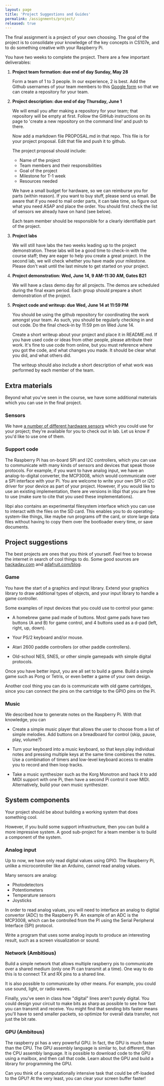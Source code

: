 ```yaml
---
layout: page
title: 'Project Suggestions and Guides'
permalink: /assignments/project/
released: true
---
```


The final assignment is a project of your own choosing. 
The goal of the project is to consolidate 
your knowledge of the key concepts in CS107e,
and to do something creative with your Raspberry Pi.

You have two weeks to complete the project. 
There are a few important deliverables:

1. **Project team formation: due end of day Sunday, May 28**

   Form a team of 1 to 3 people. In our experience, 2 is best.
   Add the Github usernames of your team members to this 
   [Google form](http://goo.gl/forms/sGdJ1dirG1dm9GRb2) so that we can 
   create a repository for your team.

2. **Project description: due end of day Thursday, June 1**

   We will email you after making a repository for your team; that
   repository will be empty at first. Follow the GitHub instructions on
   its page to 'create a new repository on the command line' and push
   to there.

   Now add a markdown file PROPOSAL.md in that repo.
   This file is for your project proposal.
   Edit that file and push it to github.

   The project proposal should include:

   - Name of the project
   - Team members and their responsibilities
   - Goal of the project
   - Milestone for T-1 week
   - Resources needed

   We have a small budget for hardware, 
   so we can reimburse you for parts (within reason).
   If you want to buy stuff,
   please send us email.
   Be aware that if you need to mail order parts, it can take time,
   so figure out what you need ASAP and place the order.
   You should first check the list of sensors we already have 
   on hand (see below).

   Each team member should be responsible for a clearly
   identifiable part of the project.

3. **Project labs**

   We will still have labs the two weeks leading up to the
   project demonstration.
   These labs will be a good time to check-in with the
   course staff; they are eager to help you create a great project.
   In the second lab, we will check whether you have made
   your milestone.
   Please don't wait until the last minute to get started on your project.

4. **Project demonstration: Wed, June 14, 9 AM-11:30 AM, Gates B21**

   We will have a class demo day for all projects.
   The demos are scheduled during the final exam period.
   Each group should prepare a short demonstration of the project.

5. **Project code and writeup: due Wed, June 14 at 11:59 PM**

   You should be using the github repository for coordinating the
   work amongst your team.
   As such, you should be regularly checking in and out code.
   Do the final check-in by 11:59 pm on Wed June 14.

   Create a short writeup about your project
   and place it in README.md.
   If you have used code or ideas from other people,
   please attribute their work.
   It's fine to use code from online,
   but you must reference where you got the code,
   and what changes you made.
   It should be clear what you did, and what others did.

   The writeup should also include a short description of what
   work was performed by each member of the team.

## Extra materials

Beyond what you've seen in the course, we have some additional
materials which you can use in the final project.

### Sensors

We have
[a number of different hardware sensors](sensors)
which you could use for your project; they're available for you to
check out in lab. Let us know if you'd like to use one of them.

### Support code

The Raspberry Pi has on-board SPI and I2C controllers, which you can use to
communicate with many kinds of sensors and devices that speak those protocols.
For example, if you want to have analog input, we have an analog-to-digital
converter, the MCP3008, which would communicate over a SPI interface with your Pi.
You are welcome to write your own SPI or I2C driver for your device as part of your
project. However, if 
you would like to use an existing implementation, there are versions in libpi that 
you are free to use (make sure to cite that you used these implementations).

libpi also contains an experimental filesystem interface
which you can use to interact with the files on the SD card. This enables you to
do operating-system-like things, like maybe run programs off the card,
or store large data files without having to copy them over the
bootloader every time, or save documents.

## Project suggestions

The best projects are ones that you think of yourself.
Feel free to browse the internet in search of cool things to do.
Some good sources are [hackaday.com](http://hackaday.com) and 
[adafruit.com/blog](https://blog.adafruit.com).

### Game

You have the start of a graphics and input library.
Extend your graphics library to draw additional types of objects,
and your input library to handle a game controller.

Some examples of input devices that you could use to control your game:

- A homebrew game pad made of buttons. Most game pads have
two buttons (A and B) for game control,
and 4 buttons used as a d-pad (left, right, up, down).

- Your PS/2 keyboard and/or mouse.

- Atari 2600 paddle controllers (or other paddle controllers).

- Old-school NES, SNES, or other simple gamepads with simple digital protocols.

Once you have better input, you are all set to build a game.
Build a simple game such as Pong or Tetris,
or even better a game of your own design.

Another cool thing you can do is communicate with old game cartridges, since you
can connect the pins on the cartridge to the GPIO pins on the Pi.

### Music

We described how to generate notes on the Raspberry Pi.
With that knowledge, you can 

- Create a simple music player that allows the user 
to choose from a list of simple melodies.
Add buttons on a breadboard for control (skip, pause, play, volume?)

- Turn your keyboard into a music keyboard,
so that keys play individual notes and pressing multiple keys 
at the same time combines the notes.
Use a combination of timers and low-level keyboard access 
to enable you to record and then loop tracks.

- Take a music synthesizer such as the Korg Monotron 
and hack it to add MIDI support with one Pi,
then have a second Pi control it over MIDI.
Alternatively, build your own music synthesizer.

## System components

Your project should be about building a working system that does something cool.

However, if you build some support infrastructure,
then you can build a more impressive system.
A good sub-project for a team member
is to build a component of the system.

### Analog input

Up to now, we have only read digital values using GPIO.
The Raspberry Pi, unlike a microcontroller like an Arduino,
cannot read analog values.

Many sensors are analog:
  - Photodetectors
  - Potentiometers
  - Temperature sensors
  - Joysticks

In order to read analog values, you will need to interface an analog
to digitial convertor (ADC) to the Raspberry Pi.  An example of an ADC
is the MCP3008, which can be controlled from the PI using the Serial
Peripheral Interface (SPI) protocol.

Write a program that uses some
analog inputs to produce an interesting result, such as a screen
visualization or sound.

### Network (Ambitious)

Build a simple network that allows multiple raspberry pis to communicate
over a shared medium (only one Pi can transmit at a time).
One way to do this is to connect TX and RX pins to a
shared line.

It is also possible to communicate by other means.
For example, you could use sound, light, or radio waves.

Finally, you've seen in class how "digital" lines aren't purely digital.
You could design your circuit to make bits as sharp as possible to see how
fast you can transmit and receive. You might find that sending bits faster
means you'll have to send smaller packets, so optimize for overall data
transfer, not just the bit rate.

### GPU (Ambitous)

The raspberry pi has a very powerful GPU.
In fact, the GPU is much faster than the CPU.
The GPU assembly language is similar to,
but different,
than the CPU assembly language.
It is possible to download code to the GPU using a mailbox,
and then call that code.
Learn about the GPU and build a library for programming the GPU.

Can you think of a computationally intensive task 
that could be off-loaded to the GPU? At the very least, you can clear your
screen buffer faster!
